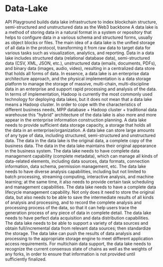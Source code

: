 # Data-Lake
 API Playground builds data lake infrastructure to index blockchain structure, semi-structured and unstructured data as the Web3 backbone
A data lake is a method of storing data in a natural format in a system or repository that helps to configure data in a various schema and structured forms, usually as object blocks or files. The main idea of a data lake is the unified storage of all data in the protocol, transforming it from raw data to target data for various tasks such as visualization, analytics, and reporting. 
Data in a data lake includes structured data (relational database data), semi-structured data (CSV, XML, JSON, etc.), unstructured data (emails, documents, PDFs), and binary data (images, audio, video), resulting in a centralized data store that holds all forms of data.
In essence, a data lake is an enterprise data architecture approach, and the physical implementation is a data storage platform to manage the storage of massive, multi-chain, multi-discipline data in an enterprise and support rapid processing and analysis of the data. 
In terms of implementation, Hadoop is currently the most commonly used technology for deploying data lakes, but it does not mean that a data lake means a Hadoop cluster. In order to cope with the characteristics of different business needs, MPP database + Hadoop cluster + traditional data warehouse this "hybrid" architecture of the data lake is also more and more appear in the enterprise information construction planning.
A data lake needs to provide sufficient data storage capacity, a storage that holds all the data in an enterprise/organization. 
A data lake can store large amounts of any type of data, including structured, semi-structured and unstructured data. 
The data in the data lake is the original data, a complete copy of the business data. The data in the data lake maintains their original appearance in the business system. The data lake needs to have complete data management capability (complete metadata), which can manage all kinds of data-related elements, including data sources, data formats, connection information, data schema, permission management, etc. 
The data lake needs to have diverse analysis capabilities, including but not limited to batch processing, streaming computing, interactive analysis, and machine learning; at the same time, it also needs to provide certain task scheduling and management capabilities. 
The data lake needs to have a complete data lifecycle management capability. Not only does it need to store the original data, but also needs to be able to save the intermediate results of all kinds of analysis and processing, and to record the complete analysis and processing process of the data, so that it can help users trace the generation process of any piece of data in complete detail. 
The data lake needs to have perfect data acquisition and data distribution capabilities. The data lake needs to be able to support a variety of data sources and obtain full/incremental data from relevant data sources; then standardize the storage. The data lake can push the results of data analysis and processing to the appropriate storage engine to meet different application access requirements. 
For multichain data support, the data lake needs to recognize the current consensus state of chains as well as the weights of any forks, in order to ensure that information is not provided until sufficiently finalized.
